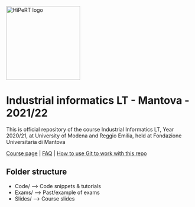 <a href="https://hipert.unimore.it/" target="_blank">
<img alt="HiPeRT logo" src="https://hipert.unimore.it/people/paolob/pub/HipertLab_01_oriz_rgb_positivo.png" width=200">
</a>

# Industrial informatics LT - Mantova - 2021/22
<p>
This is official repository of the course Industrial Informatics LT, Year 2020/21, at University of Modena and Reggio Emilia, held at Fondazione Universitaria di Mantova

<a href="http://hipert.unimore.it/people/paolob/pub/Industrial_Informatics/index.html" target="_blank">Course page</a> | <a href="FAQ.md" target="_blank">FAQ</a> |  <a href="Slides/01 - Git_Tutorial.pdf" target="_blank">How to use Git to work with this repo</a>

</p>

## Folder structure

- Code/ --> Code snippets & tutorials
- Exams/ --> Past/example of exams
- Slides/ --> Course slides
